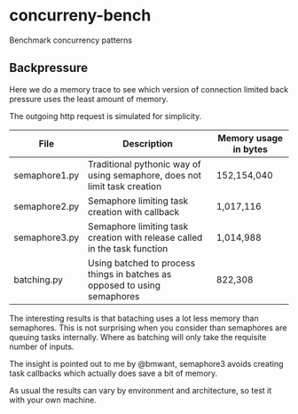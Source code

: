 # concurreny-bench
Benchmark concurrency patterns

## Backpressure
Here we do a memory trace to see which version of connection limited back pressure uses the least amount of memory. 

The outgoing http request is simulated for simplicity.


| File | Description | Memory usage in bytes |
|---|---|---|
| semaphore1.py | Traditional pythonic way of using semaphore, does not limit task creation | 152,154,040 |
| semaphore2.py | Semaphore limiting task creation with callback | 1,017,116 |
| semaphore3.py | Semaphore limiting task creation with release called in the task function | 1,014,988 |
| batching.py | Using batched to process things in batches as opposed to using semaphores | 822,308 |

The interesting results is that bataching uses a lot less memory than semaphores. This is not surprising when you consider than semaphores are queuing tasks internally. Where as batching will only take the requisite number of inputs. 

The insight is pointed out to me by @bmwant, semaphore3 avoids creating task callbacks which actually does save a bit of memory.

As usual the results can vary by environment and architecture, so test it with your own machine.
